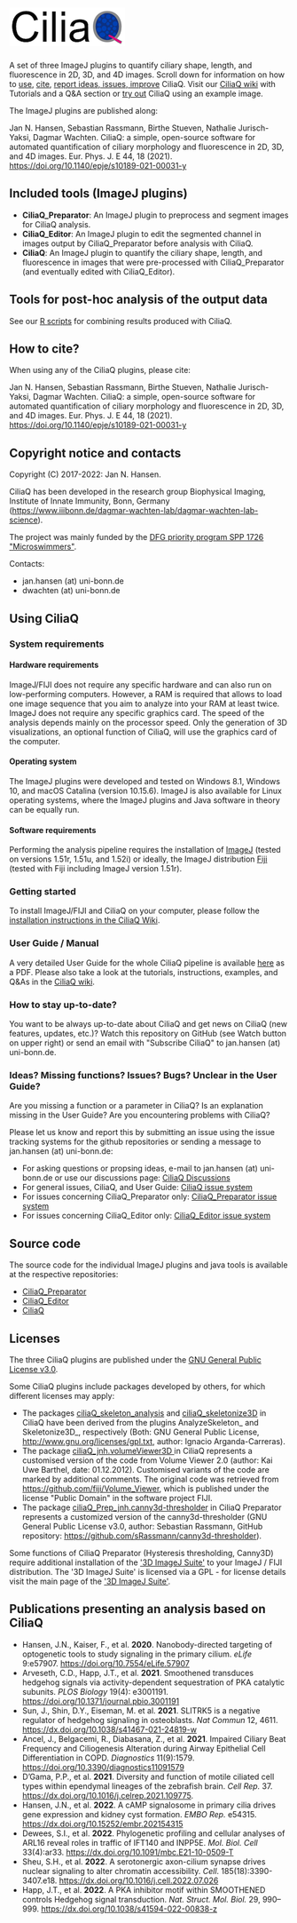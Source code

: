 # ![CiliaQ](https://github.com/hansenjn/CiliaQ/blob/master/Webfiles/20200618%20CiliaQ%20Logo%20Small.png?raw=true)
A set of three ImageJ plugins to quantify ciliary shape, length, and fluorescence in 2D, 3D, and 4D images. Scroll down for information on how to [use](https://github.com/hansenjn/CiliaQ#using-ciliaq), [cite](https://github.com/hansenjn/CiliaQ#how-to-cite), [report ideas, issues, improve](https://github.com/hansenjn/CiliaQ#ideas-missing-functions-issues-bugs-unclear-in-the-user-guide) CiliaQ. Visit our [CiliaQ wiki](https://github.com/hansenjn/CiliaQ/wiki/Home/) with Tutorials and a Q&A section or [try out](https://github.com/hansenjn/CiliaQ/tree/master/Examples) CiliaQ using an example image. 

The ImageJ plugins are published along:

Jan N. Hansen, Sebastian Rassmann, Birthe Stueven, Nathalie Jurisch-Yaksi, Dagmar Wachten. CiliaQ: a simple, open-source software for automated quantification of ciliary morphology and fluorescence in 2D, 3D, and 4D images. Eur. Phys. J. E 44, 18 (2021). https://doi.org/10.1140/epje/s10189-021-00031-y

## Included tools (ImageJ plugins)
- **CiliaQ_Preparator**: An ImageJ plugin to preprocess and segment images for CiliaQ analysis.
- **CiliaQ_Editor**: An ImageJ plugin to edit the segmented channel in images output by CiliaQ_Preparator before analysis with CiliaQ.
- **CiliaQ**: An ImageJ plugin to quantify the ciliary shape, length, and fluorescence in images that were pre-processed with CiliaQ_Preparator (and eventually edited with CiliaQ_Editor).

## Tools for post-hoc analysis of the output data
See our [R scripts](https://github.com/hansenjn/CiliaQ/tree/master/R%20Scripts) for combining results produced with CiliaQ.

## How to cite?
When using any of the CiliaQ plugins, please cite:

Jan N. Hansen, Sebastian Rassmann, Birthe Stueven, Nathalie Jurisch-Yaksi, Dagmar Wachten. CiliaQ: a simple, open-source software for automated quantification of ciliary morphology and fluorescence in 2D, 3D, and 4D images. Eur. Phys. J. E 44, 18 (2021). https://doi.org/10.1140/epje/s10189-021-00031-y

## Copyright notice and contacts
Copyright (C) 2017-2022: Jan N. Hansen. 

CiliaQ has been developed in the research group Biophysical Imaging, Institute of Innate Immunity, Bonn, Germany (https://www.iiibonn.de/dagmar-wachten-lab/dagmar-wachten-lab-science).

The project was mainly funded by the [DFG priority program SPP 1726 "Microswimmers"](https://www.fz-juelich.de/ibi/ibi-5//EN/Leistungen/SPP1726/_node.html).

Contacts: 
- jan.hansen (at) uni-bonn.de
- dwachten (at) uni-bonn.de

## Using CiliaQ
### System requirements
#### Hardware requirements
ImageJ/FIJI does not require any specific hardware and can also run on low-performing computers. However, a RAM is required that allows to load one image sequence that you aim to analyze into your RAM at least twice. ImageJ does not require any specific graphics card. The speed of the analysis depends mainly on the processor speed. Only the generation of 3D visualizations, an optional function of CiliaQ, will use the graphics card of the computer.

#### Operating system
The ImageJ plugins were developed and tested on Windows 8.1, Windows 10, and macOS Catalina (version 10.15.6). ImageJ is also available for Linux operating systems, where the ImageJ plugins and Java software in theory can be equally run.

#### Software requirements
Performing the analysis pipeline requires the installation of [ImageJ](https://imagej.net/Downloads) (tested on versions 1.51r, 1.51u, and 1.52i) or ideally, the ImageJ distribution [Fiji](https://imagej.net/Fiji/Downloads) (tested with Fiji including ImageJ version 1.51r).

### Getting started
To install ImageJ/FIJI and CiliaQ on your computer, please follow the [installation instructions in the CiliaQ Wiki](https://github.com/hansenjn/CiliaQ/wiki/Installing-CiliaQ).

### User Guide / Manual
A very detailed User Guide for the whole CiliaQ pipeline is available [here](https://github.com/hansenjn/CiliaQ/blob/master/Webfiles/CiliaQ_SOP.pdf) as a PDF.
Please also take a look at the tutorials, instructions, examples, and Q&As in the [CiliaQ wiki](https://github.com/hansenjn/CiliaQ/wiki/Home/).

### How to stay up-to-date?
You want to be always up-to-date about CiliaQ and get news on CiliaQ (new features, updates, etc.)? Watch this repository on GitHub (see Watch button on upper right) or send an email with "Subscribe CiliaQ" to jan.hansen (at) uni-bonn.de.

### Ideas? Missing functions? Issues? Bugs? Unclear in the User Guide?
Are you missing a function or a parameter in CiliaQ?
Is an explanation missing in the User Guide?
Are you encountering problems with CiliaQ?

Please let us know and report this by submitting an issue using the issue tracking systems for the github repositories or sending a message to jan.hansen (at) uni-bonn.de:
- For asking questions or propsing ideas, e-mail to jan.hansen (at) uni-bonn.de or use our discussions page: [CiliaQ Discussions](https://github.com/hansenjn/CiliaQ/discussions)
- For general issues, CiliaQ, and User Guide: [CiliaQ issue system](https://github.com/hansenjn/CiliaQ/issues)
- For issues concerning CiliaQ_Preparator only: [CiliaQ_Preparator issue system](https://github.com/hansenjn/CiliaQ_Preparator/issues)
- For issues concerning CiliaQ_Editor only: [CiliaQ_Editor issue system](https://github.com/hansenjn/CiliaQ_Editor/issues)

## Source code
The source code for the individual ImageJ plugins and java tools is available at the respective repositories:
- [CiliaQ_Preparator](https://github.com/hansenjn/CiliaQ_Preparator)
- [CiliaQ_Editor](https://github.com/hansenjn/CiliaQ_Editor)
- [CiliaQ](https://github.com/hansenjn/CiliaQ)

## Licenses
The three CiliaQ plugins are published under the [GNU General Public License v3.0](https://github.com/hansenjn/CiliaQ/blob/master/LICENSE).

Some CiliaQ plugins include packages developed by others, for which different licenses may apply:
- The packages [ciliaQ_skeleton_analysis](https://github.com/hansenjn/CiliaQ/tree/master/src/main/java/ciliaQ_skeleton_analysis) and [ciliaQ_skeletonize3D](https://github.com/hansenjn/CiliaQ/tree/master/src/main/java/ciliaQ_skeletonize3D) in CiliaQ have been derived from the plugins AnalyzeSkeleton_ and Skeletonize3D_, respectively (Both: GNU General Public License, http://www.gnu.org/licenses/gpl.txt, author: Ignacio Arganda-Carreras).
- The package [ciliaQ_jnh.volumeViewer3D ](https://github.com/hansenjn/CiliaQ/tree/master/src/main/java/ciliaQ_jnh/volumeViewer3D) in CiliaQ represents a customised version of the code from Volume Viewer 2.0 (author: Kai Uwe Barthel, date: 01.12.2012). Customised variants of the code are marked by additional comments. The original code was retrieved from https://github.com/fiji/Volume_Viewer, which is published under the license "Public Domain" in the software project FIJI.
- The package [ciliaQ_Prep_jnh.canny3d-thresholder](https://github.com/hansenjn/CiliaQ_Preparator/tree/master/src/main/java/ciliaQ_Prep_jnh/canny3d_thresholder) in CiliaQ Preparator represents a customized version of the canny3d-thresholder (GNU General Public License v3.0, author: Sebastian Rassmann, GitHub repository: https://github.com/sRassmann/canny3d-thresholder).

Some functions of CiliaQ Preparator (Hysteresis thresholding, Canny3D) require additional installation of the ['3D ImageJ Suite'](https://imagej.net/plugins/3d-imagej-suite/) to your ImageJ / FIJI distribution. The '3D ImageJ Suite' is licensed via a GPL - for license details visit the main page of the ['3D ImageJ Suite'](https://imagej.net/plugins/3d-imagej-suite/).

## Publications presenting an analysis based on CiliaQ
- Hansen, J.N., Kaiser, F., et al. **2020**. Nanobody-directed targeting of optogenetic tools to study signaling in the primary cilium. *eLife* 9:e57907. https://doi.org/10.7554/eLife.57907
- Arveseth, C.D., Happ, J.T., et al. **2021**. Smoothened transduces hedgehog signals via activity-dependent sequestration of PKA catalytic subunits. *PLOS Biology* 19(4): e3001191. https://doi.org/10.1371/journal.pbio.3001191
- Sun, J., Shin, D.Y., Eiseman, M. et al. **2021**. SLITRK5 is a negative regulator of hedgehog signaling in osteoblasts. *Nat Commun* 12, 4611. https://dx.doi.org/10.1038/s41467-021-24819-w
- Ancel, J., Belgacemi, R., Diabasana, Z., et al. **2021**. Impaired Ciliary Beat Frequency and Ciliogenesis Alteration during Airway Epithelial Cell Differentiation in COPD. *Diagnostics* 11(9):1579. https://doi.org/10.3390/diagnostics11091579
- D’Gama, P.P., et al. **2021**. Diversity and function of motile ciliated cell types within ependymal lineages of the zebrafish brain. *Cell Rep.* 37. https://dx.doi.org/10.1016/j.celrep.2021.109775.
- Hansen, J.N., et al. **2022**. A cAMP signalosome in primary cilia drives gene expression and kidney cyst formation. *EMBO Rep.* e54315. https://dx.doi.org/10.15252/embr.202154315
- Dewees, S.I., et al. **2022**. Phylogenetic profiling and cellular analyses of ARL16 reveal roles in traffic of IFT140 and INPP5E. *Mol. Biol. Cell* 33(4):ar33. https://dx.doi.org/10.1091/mbc.E21-10-0509-T
- Sheu, S.H., et al. **2022**. A serotonergic axon-cilium synapse drives nuclear signaling to alter chromatin accessibility. *Cell*. 185(18):3390-3407.e18. https://dx.doi.org/10.1016/j.cell.2022.07.026
- Happ, J.T., et al. **2022**. A PKA inhibitor motif within SMOOTHENED controls Hedgehog signal transduction. *Nat. Struct. Mol. Biol.* 29, 990–999. https://dx.doi.org/10.1038/s41594-022-00838-z
